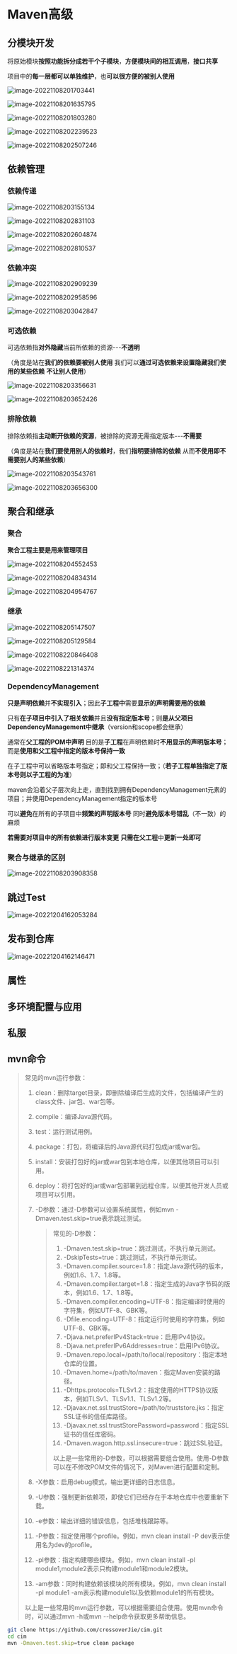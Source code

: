 # Maven高级

## 分模块开发

将原始模块**按照功能拆分成若干个子模块**，**方便模块间的相互调用**，**接口共享**

项目中的**每一层都可以单独维护**，也**可以很方便的被别人使用**

![image-20221108201703441](https://eddie-typora-image.oss-cn-shenzhen.aliyuncs.com/typora-user-images/image-20221108201703441.png)

![image-20221108201635795](https://eddie-typora-image.oss-cn-shenzhen.aliyuncs.com/typora-user-images/image-20221108201635795.png)

![image-20221108201803280](https://eddie-typora-image.oss-cn-shenzhen.aliyuncs.com/typora-user-images/image-20221108201803280.png)

![image-20221108202239523](https://eddie-typora-image.oss-cn-shenzhen.aliyuncs.com/typora-user-images/image-20221108202239523.png)

![image-20221108202507246](https://eddie-typora-image.oss-cn-shenzhen.aliyuncs.com/typora-user-images/image-20221108202507246.png)



## 依赖管理

### 依赖传递 

![image-20221108203155134](https://eddie-typora-image.oss-cn-shenzhen.aliyuncs.com/typora-user-images/image-20221108203155134.png)

![image-20221108202831103](https://eddie-typora-image.oss-cn-shenzhen.aliyuncs.com/typora-user-images/image-20221108202831103.png)

![image-20221108202604874](https://eddie-typora-image.oss-cn-shenzhen.aliyuncs.com/typora-user-images/image-20221108202604874.png)

![image-20221108202810537](https://eddie-typora-image.oss-cn-shenzhen.aliyuncs.com/typora-user-images/image-20221108202810537.png)

### 依赖冲突

![image-20221108202909239](https://eddie-typora-image.oss-cn-shenzhen.aliyuncs.com/typora-user-images/image-20221108202909239.png)

![image-20221108202958596](https://eddie-typora-image.oss-cn-shenzhen.aliyuncs.com/typora-user-images/image-20221108202958596.png)

![image-20221108203042847](https://eddie-typora-image.oss-cn-shenzhen.aliyuncs.com/typora-user-images/image-20221108203042847.png)

### 可选依赖 

可选依赖指**对外隐藏**当前所依赖的资源---**不透明**

（角度是站在**我们的依赖要被别人使用** 我们可以**通过可选依赖来设置隐藏我们使用的某些依赖** **不让别人使用**）

![image-20221108203356631](https://eddie-typora-image.oss-cn-shenzhen.aliyuncs.com/typora-user-images/image-20221108203356631.png)

![image-20221108203652426](https://eddie-typora-image.oss-cn-shenzhen.aliyuncs.com/typora-user-images/image-20221108203652426.png)

### 排除依赖

排除依赖指**主动断开依赖的资源**，被排除的资源无需指定版本---**不需要**

（角度是站在**我们要使用别人的依赖时**，我们**指明要排除的依赖** 从而**不使用即不需要别人的某些依赖**）

![image-20221108203543761](https://eddie-typora-image.oss-cn-shenzhen.aliyuncs.com/typora-user-images/image-20221108203543761.png)

![image-20221108203656300](https://eddie-typora-image.oss-cn-shenzhen.aliyuncs.com/typora-user-images/image-20221108203656300.png)

## 聚合和继承

### 聚合

**聚合工程主要是用来管理项目**

![image-20221108204552453](https://eddie-typora-image.oss-cn-shenzhen.aliyuncs.com/typora-user-images/image-20221108204552453.png)

![image-20221108204834314](https://eddie-typora-image.oss-cn-shenzhen.aliyuncs.com/typora-user-images/image-20221108204834314.png)

![image-20221108204954767](https://eddie-typora-image.oss-cn-shenzhen.aliyuncs.com/typora-user-images/image-20221108204954767.png)

### 继承

![image-20221108205147507](https://eddie-typora-image.oss-cn-shenzhen.aliyuncs.com/typora-user-images/image-20221108205147507.png)

![image-20221108205129584](https://eddie-typora-image.oss-cn-shenzhen.aliyuncs.com/typora-user-images/image-20221108205129584.png)

![image-20221108220846408](https://eddie-typora-image.oss-cn-shenzhen.aliyuncs.com/typora-user-images/image-20221108220846408.png)

![image-20221108221314374](https://eddie-typora-image.oss-cn-shenzhen.aliyuncs.com/typora-user-images/image-20221108221314374.png)

### DependencyManagement

**只是声明依赖**并**不实现引入**；因此**子工程中**需要**显示的声明需要用的依赖**

只有**在子项目中引入了相关依赖**并且**没有指定版本号**；则**是从父项目DependencyManagement中继承**（version和scope都会继承）



通常在**父工程的POM中声明** 目的是**子工程**在声明依赖时**不用显示的声明版本号**；而是**使用和父工程中指定的版本号保持一致**

在子工程中可以省略版本号指定；即和父工程保持一致；（**若子工程单独指定了版本号则以子工程的为准**）

maven会沿着父子层次向上走，直到找到拥有DependencyManagement元素的项目；并使用DependencyManagement指定的版本号

可以**避免**在所有的子项目中**频繁的声明版本号** 同时**避免版本号错乱**（不一致）的麻烦

**若需要对项目中的所有依赖进行版本变更** **只需在父工程**中**更新一处即可**

### 聚合与继承的区别

![image-20221108203908358](https://eddie-typora-image.oss-cn-shenzhen.aliyuncs.com/typora-user-images/image-20221108203908358.png)

## 跳过Test

![image-20221204162053284](https://eddie-typora-image.oss-cn-shenzhen.aliyuncs.com/typora-user-images/image-20221204162053284.png)

## 发布到仓库

![image-20221204162146471](https://eddie-typora-image.oss-cn-shenzhen.aliyuncs.com/typora-user-images/image-20221204162146471.png)

## 属性

## 多环境配置与应用

## 私服

## mvn命令

> 常见的mvn运行参数：
>
> 1. clean：删除target目录，即删除编译后生成的文件，包括编译产生的class文件、jar包、war包等。
>
> 2. compile：编译Java源代码。
>
> 3. test：运行测试用例。
>
> 4. package：打包，将编译后的Java源代码打包成jar或war包。
>
> 5. install：安装打包好的jar或war包到本地仓库，以便其他项目可以引用。
>
> 6. deploy：将打包好的jar或war包部署到远程仓库，以便其他开发人员或项目可以引用。
>
> 7. -D参数：通过-D参数可以设置系统属性，例如mvn -Dmaven.test.skip=true表示跳过测试。
>
>    > 常见的-D参数：
>    >
>    > 1. -Dmaven.test.skip=true：跳过测试，不执行单元测试。
>    > 2. -DskipTests=true：跳过测试，不执行单元测试。
>    > 3. -Dmaven.compiler.source=1.8：指定Java源代码的版本，例如1.6、1.7、1.8等。
>    > 4. -Dmaven.compiler.target=1.8：指定生成的Java字节码的版本，例如1.6、1.7、1.8等。
>    > 5. -Dmaven.compiler.encoding=UTF-8：指定编译时使用的字符集，例如UTF-8、GBK等。
>    > 6. -Dfile.encoding=UTF-8：指定运行时使用的字符集，例如UTF-8、GBK等。
>    > 7. -Djava.net.preferIPv4Stack=true：启用IPv4协议。
>    > 8. -Djava.net.preferIPv6Addresses=true：启用IPv6协议。
>    > 9. -Dmaven.repo.local=/path/to/local/repository：指定本地仓库的位置。
>    > 10. -Dmaven.home=/path/to/maven：指定Maven安装的路径。
>    > 11. -Dhttps.protocols=TLSv1.2：指定使用的HTTPS协议版本，例如TLSv1、TLSv1.1、TLSv1.2等。
>    > 12. -Djavax.net.ssl.trustStore=/path/to/truststore.jks：指定SSL证书的信任库路径。
>    > 13. -Djavax.net.ssl.trustStorePassword=password：指定SSL证书的信任库密码。
>    > 14. -Dmaven.wagon.http.ssl.insecure=true：跳过SSL验证。
>    >
>    > 以上是一些常用的-D参数，可以根据需要组合使用。使用-D参数可以在不修改POM文件的情况下，对Maven进行配置和定制。
>
> 8. -X参数：启用debug模式，输出更详细的日志信息。
>
> 9. -U参数：强制更新依赖项，即使它们已经存在于本地仓库中也要重新下载。
>
> 10. -e参数：输出详细的错误信息，包括堆栈跟踪等。
>
> 11. -P参数：指定使用哪个profile。例如，mvn clean install -P dev表示使用名为dev的profile。
>
> 12. -pl参数：指定构建哪些模块。例如，mvn clean install -pl module1,module2表示只构建module1和module2模块。
>
> 13. -am参数：同时构建依赖该模块的所有模块。例如，mvn clean install -pl module1 -am表示构建module1以及依赖module1的所有模块。
>
> 以上是一些常用的mvn运行参数，可以根据需要组合使用。使用mvn命令时，可以通过mvn -h或mvn --help命令获取更多帮助信息。

```bash
git clone https://github.com/crossoverJie/cim.git
cd cim
mvn -Dmaven.test.skip=true clean package
```

